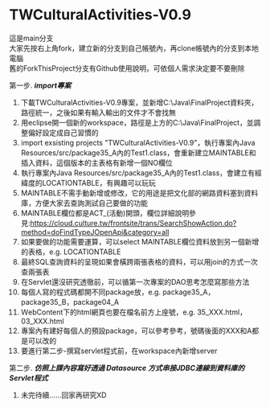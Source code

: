 # TWCulturalActivities-V0.9
  
這是main分支      
大家先按右上角fork，建立新的分支到自己帳號內，再clone帳號內的分支到本地電腦  
舊的ForkThisProject分支有Github使用說明，可依個人需求決定要不要刪除
  
  
第一步. ***import專案***  
   
1. 下載TWCulturalActivities-V0.9專案，並新增C:\Java\FinalProject資料夾，路徑統一，之後如果有輸入輸出的文件才不會找無
2. 用eclipse開一個新的workspace，路徑是上方的C:\Java\FinalProject，並調整偏好設定成自己習慣的
3. import exsisting projects "TWCulturalActivities-V0.9"，執行專案內Java Resources/src/package35_A內的Test1.class，會重新建立MAINTABLE和插入資料，這個版本的主表格有新增一個NO欄位
4. 執行專案內Java Resources/src/package35_A內的Test1.class，會建立有經緯度的LOCATIONTABLE，有興趣可以玩玩
5. MAINTABLE不需手動新增或修改，它的用途是把文化部的網路資料塞到資料庫，方便大家去查詢測試自己要做的功能
6. MAINTABLE欄位都是ACT_(活動)開頭，欄位詳細說明參見:https://cloud.culture.tw/frontsite/trans/SearchShowAction.do?method=doFindTypeJOpenApi&category=all
7. 如果要做的功能需要運算，可以select MAINTABLE欄位資料放到另一個新增的表格，e.g. LOCATIONTABLE
8. 最終SQL查詢資料的呈現如果會橫跨兩張表格的資料，可以用join的方式一次查兩張表
9. 在Servlet還沒研究透徹前，可以循第一次專案的DAO思考怎麼寫那些方法
10. 每個人寫的程式碼都開不同package放，e.g. package35_A，package35_B，package04_A
11. ＷebContent下的html網頁也要在檔名前方上座號，e.g. 35_XXX.html，03_XXX.html
12. 專案內有建好每個人的預設package，可以參考參考，號碼後面的XXX和A都是可以改的
13. 要進行第二步-撰寫servlet程式前，在workspace內新增server 
  
第二步. ***仿照上課內容寫好透過 Datasource 方式串接JDBC連線到資料庫的Servlet程式***  

1. 未完待續......回家再研究XD
  
  
